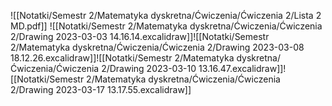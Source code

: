 ![[Notatki/Semestr 2/Matematyka dyskretna/Ćwiczenia/Ćwiczenia 2/Lista 2 MD.pdf]]
![[Notatki/Semestr 2/Matematyka dyskretna/Ćwiczenia/Ćwiczenia 2/Drawing 2023-03-03 14.16.14.excalidraw]]![[Notatki/Semestr 2/Matematyka dyskretna/Ćwiczenia/Ćwiczenia 2/Drawing 2023-03-08 18.12.26.excalidraw]]![[Notatki/Semestr 2/Matematyka dyskretna/Ćwiczenia/Ćwiczenia 2/Drawing 2023-03-10 13.16.47.excalidraw]]![[Notatki/Semestr 2/Matematyka dyskretna/Ćwiczenia/Ćwiczenia 2/Drawing 2023-03-17 13.17.55.excalidraw]]